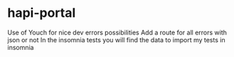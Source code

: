 # hapi-portal
Use of Youch for nice dev errors possibilities
Add a route for all errors with json or not
In the insomnia tests you will find the data to import my tests in insomnia